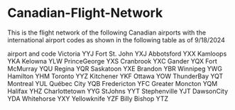 # Canadian-Flight-Network

This is the flight network of the following Canadian airports with the international airport codes as shown in the following table as of 9/18/2024

airport and code
Victoria YYJ
Fort St. John YXJ
Abbotsford YXX
Kamloops YKA
Kelowna YLW
PrinceGeorge YXS
Cranbrook YXC
Gander YQX
Fort McMurray YQU
Regina YQR
Saskatoon YXE
Brandon YBR
Winnipeg YWG
Hamilton YHM
Toronto YYZ
Kitchener YKF
Ottawa YOW
ThunderBay YQT
Montreal YUL
Québec City YQB
Fredericton YFC
Greater Moncton YQM
Halifax YHZ
Charlottetown YYG
StJohns YYT
Stephenville YJT
DawsonCity YDA
Whitehorse YXY
Yellowknife YZF
Billy Bishop YTZ

